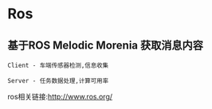 # Ros 

## 基于ROS Melodic Morenia 获取消息内容

    Client - 车端传感器检测,信息收集

    Server - 任务数据处理,计算可用率
    
ros相关链接:http://www.ros.org/
